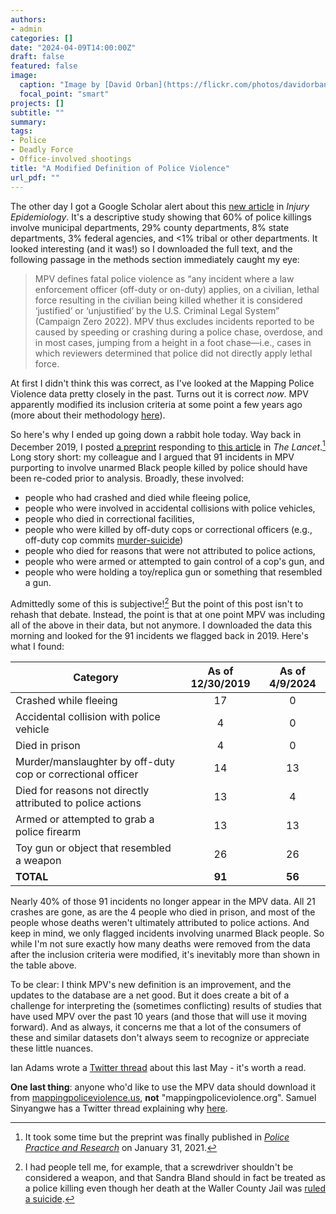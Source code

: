 ```yaml
---
authors:
- admin
categories: []
date: "2024-04-09T14:00:00Z"
draft: false
featured: false
image:
  caption: "Image by [David Orban](https://flickr.com/photos/davidorban/) on [Flickr](https://flic.kr/p/76SMMb)"
  focal_point: "smart"
projects: []
subtitle: ""
summary: 
tags:
- Police
- Deadly Force
- Office-involved shootings
title: "A Modified Definition of Police Violence"
url_pdf: ""
---
```


The other day I got a Google Scholar alert about this [new article](https://injepijournal.biomedcentral.com/articles/10.1186/s40621-024-00496-3) in *Injury Epidemiology*. It's a descriptive study showing that 60% of police killings involve municipal departments, 29% county departments, 8% state departments, 3% federal agencies, and <1% tribal or other departments. It looked interesting (and it was!) so I downloaded the full text, and the following passage in the methods section immediately caught my eye:

> MPV defines fatal police violence as “any incident where a law enforcement officer (off-duty or on-duty) applies, on a civilian, lethal force resulting in the civilian being killed whether it is considered ‘justified’ or ‘unjustified’ by the U.S. Criminal Legal System” (Campaign Zero 2022). MPV thus excludes incidents reported to be caused by speeding or crashing during a police chase, overdose, and in most cases, jumping from a height in a foot chase—i.e., cases in which reviewers determined that police did not directly apply lethal force.

At first I didn't think this was correct, as I've looked at the Mapping Police Violence data pretty closely in the past. Turns out it is correct *now*. MPV apparently modified its inclusion criteria at some point a few years ago (more about their methodology [here](https://mappingpoliceviolence.us/aboutthedata)). 

So here's why I ended up going down a rabbit hole today. Way back in December 2019, I posted [a preprint](https://osf.io/preprints/socarxiv/ajz2q) responding to [this article](https://www.thelancet.com/journals/lancet/article/PIIS0140-67361831130-9/fulltext) in *The Lancet*.[^1] Long story short: my colleague and I argued that 91 incidents in MPV purporting to involve unarmed Black people killed by police should have been re-coded prior to analysis. Broadly, these involved:

* people who had crashed and died while fleeing police, 
* people who were involved in accidental collisions with police vehicles, 
* people who died in correctional facilities, 
* people who were killed by off-duty cops or correctional officers (e.g., off-duty cop commits [murder-suicide](https://www.nytimes.com/2013/04/16/nyregion/officer-killed-boyfriend-and-son-in-murder-suicide-police-say.html)) 
* people who died for reasons that were not attributed to police actions, 
* people who were armed or attempted to gain control of a cop's gun, and 
* people who were holding a toy/replica gun or something that resembled a gun.

Admittedly some of this is subjective![^2] But the point of this post isn't to rehash that debate. Instead, the point is that at one point MPV was including all of the above in their data, but not anymore. I downloaded the data this morning and looked for the 91 incidents we flagged back in 2019. Here's what I found:

| Category                                                    	| As of 12/30/2019 	| As of 4/9/2024 	|
|-------------------------------------------------------------	|:----------------:	|:--------------:	|
| Crashed while fleeing                                       	|        17        	|        0       	|
| Accidental collision with police vehicle                    	|         4        	|        0       	|
| Died in prison                                              	|         4        	|        0       	|
| Murder/manslaughter by off-duty cop or correctional officer 	|        14        	|       13       	|
| Died for reasons not directly attributed to police actions  	|        13        	|        4       	|
| Armed or attempted to grab a police firearm                 	|        13        	|       13       	|
| Toy gun or object that resembled a weapon                   	|        26        	|       26       	|
| **TOTAL**                                                     |      **91**     	|     **56**     	|

Nearly 40% of those 91 incidents no longer appear in the MPV data. All 21 crashes are gone, as are the 4 people who died in prison, and most of the people whose deaths weren't ultimately attributed to police actions. And keep in mind, we only flagged incidents involving unarmed Black people. So while I'm not sure exactly how many deaths were removed from the data after the inclusion criteria were modified, it's inevitably more than shown in the table above.

To be clear: I think MPV's new definition is an improvement, and the updates to the database are a net good. But it does create a bit of a challenge for interpreting the (sometimes conflicting) results of studies that have used MPV over the past 10 years (and those that will use it moving forward). And as always, it concerns me that a lot of the consumers of these and similar datasets don't always seem to recognize or appreciate these little nuances. 

Ian Adams wrote a [Twitter thread](https://twitter.com/ian_t_adams/status/1661726758679224321) about this last May - it's worth a read.

**One last thing**: anyone who'd like to use the MPV data should download it from [mappingpoliceviolence.us](https://mappingpoliceviolence.us/), **not** "mappingpoliceviolence.org". Samuel Sinyangwe has a Twitter thread explaining why [here](https://x.com/samswey/status/1488606309674991616). 

[^1]: It took some time but the preprint was finally published in [*Police Practice and Research*](https://www.tandfonline.com/doi/full/10.1080/15614263.2021.1878894) on January 31, 2021. 
[^2]: I had people tell me, for example, that a screwdriver shouldn't be considered a weapon, and that Sandra Bland should in fact be treated as a police killing even though her death at the Waller County Jail was [ruled a suicide](https://en.wikipedia.org/wiki/Death_of_Sandra_Bland#Incarceration_and_death).